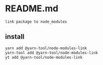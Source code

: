 # README.md

    link package to node_modules

## install

```bash
yarn add @yarn-tool/node-modules-link
yarn-tool add @yarn-tool/node-modules-link
yt add @yarn-tool/node-modules-link
```

